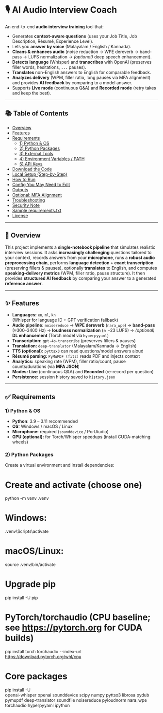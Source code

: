 # 🎙️ AI Audio Interview Coach

An end-to-end **audio interview training** tool that:
- Generates **context-aware questions** (uses your Job Title, Job Description, Résumé, Experience Level).
- Lets you **answer by voice** (Malayalam / English / Kannada).
- **Cleans & enhances audio** (noise reduction → WPE dereverb → band-pass → LUFS normalization → *(optional)* deep speech enhancement).
- **Detects language** (Whisper) and **transcribes** with OpenAI (preserves filler words, hesitations, `...` pauses).
- **Translates** non-English answers to English for comparable feedback.
- **Analyzes delivery** (WPM, filler ratio, long pauses via MFA alignment) and provides **AI feedback** by comparing to a model answer.
- Supports **Live mode** (continuous Q&A) and **Recorded mode** (retry takes and keep the best).

---

## 📚 Table of Contents
- [Overview](#-overview)
- [Features](#-features)
- [Requirements](#-requirements)
  - [1) Python & OS](#1-python--os)
  - [2) Python Packages](#2-python-packages)
  - [3) External Tools](#3-external-tools)
  - [4) Environment Variables / PATH](#4-environment-variables--path)
  - [5) API Keys](#5-api-keys)
- [Download the Code](#-download-the-code)
- [Local Setup (Step-by-Step)](#-local-setup-step-by-step)
- [How to Run](#-how-to-run)
- [Config You May Need to Edit](#-config-you-may-need-to-edit)
- [Outputs](#-outputs)
- [Optional: MFA Alignment](#-optional-mfa-alignment)
- [Troubleshooting](#-troubleshooting)
- [Security Note](#-security-note)
- [Sample requirements.txt](#-sample-requirementstxt)
- [License](#-license)

---

## 🔎 Overview
This project implements a **single-notebook pipeline** that simulates realistic interview sessions. It asks **increasingly challenging** questions tailored to your context, records answers from your **microphone**, runs a **robust audio preprocessing chain**, performs **language detection + exact transcription** (preserving fillers & pauses), optionally **translates** to English, and computes **speaking-delivery metrics** (WPM, filler ratio, pause structure). It then provides **structured AI feedback** by comparing your answer to a generated **reference answer**.

---

## ✨ Features
- **Languages:** `en`, `ml`, `kn`  
  (Whisper for language ID + GPT verification fallback)
- **Audio pipeline:** `noisereduce` → **WPE dereverb** (`nara_wpe`) → **band-pass** (≈300–3400 Hz) → **loudness normalization** (≈ −23 LUFS) → *(optional)* **DL enhancement** (Torch model via `hyperpyyaml`)
- **Transcription:** `gpt-4o-transcribe` (preserves fillers & pauses)
- **Translation:** `deep-translator` (Malayalam/Kannada → English)
- **TTS (optional):** `pyttsx3` can read questions/model answers aloud
- **Résumé parsing:** `PyMuPDF (fitz)` reads PDF and injects context
- **Analytics:** speaking rate (WPM), filler ratio/count, pause counts/durations (via **MFA JSON**)
- **Modes:** **Live** (continuous Q&A) and **Recorded** (re-record per question)
- **Persistence:** session history saved to `history.json`

---

## ✅ Requirements

### 1) Python & OS
- **Python:** 3.9 – 3.11 recommended  
- **OS:** Windows / macOS / Linux  
- **Microphone:** required (`sounddevice` / PortAudio)  
- **GPU (optional):** for Torch/Whisper speedups (install CUDA-matching wheels)

### 2) Python Packages
Create a virtual environment and install dependencies:

# Create and activate (choose one)
python -m venv .venv
# Windows:
.venv\Scripts\activate
# macOS/Linux:
source .venv/bin/activate

# Upgrade pip
pip install -U pip

# PyTorch/torchaudio (CPU baseline; see https://pytorch.org for CUDA builds)
pip install torch torchaudio --index-url https://download.pytorch.org/whl/cpu

# Core packages
pip install -U \
  openai-whisper openai sounddevice scipy numpy pyttsx3 librosa pydub \
  pymupdf deep-translator soundfile noisereduce pyloudnorm nara_wpe \
  torchaudio hyperpyyaml ipython
